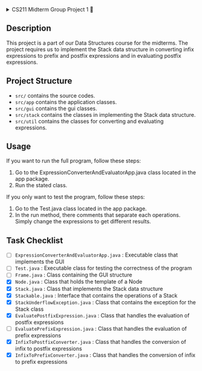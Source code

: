 <details>
  <summary> CS211 Midterm Group Project 1 📘 </summary>
  | Author: Leonhard Leung <br>
  | Course: CS211 <br>
  | Class Code: 9342
</details>

## Description
This project is a part of our Data Structures course for the midterms. The project requires us to implement the Stack data structure in converting infix expressions to prefix and postfix expressions and in evaluating postfix expressions.

## Project Structure
- `src/` contains the source codes.
- `src/app` contains the application classes.
- `src/gui` contains the gui classes.
- `src/stack` contains the classes in implementing the Stack data structure.
- `src/util` contains the classes for converting and evaluating expressions.

## Usage
If you want to run the full program, follow these steps:
1. Go to the ExpressionConverterAndEvaluatorApp.java class located in the app package.
2. Run the stated class.

If you only want to test the program, follow these steps:
1. Go to the Test.java class located in the app package.
2. In the run method, there comments that separate each operations. Simply change the expressions to get different results.

## Task Checklist
- [ ] `ExpressionConverterAndEvaluatorApp.java` : Executable class that implements the GUI
- [ ] `Test.java` : Executable class for testing the correctness of the program
- [ ] `Frame.java` : Class containing the GUI structure
- [x] `Node.java` : Class that holds the template of a Node
- [x] `Stack.java` : Class that implements the Stack data structure
- [x] `Stackable.java` : Interface that contains the operations of a Stack
- [x] `StackUnderflowException.java` : Class that contains the exception for the Stack class
- [x] `EvaluatePostfixExpression.java` : Class that handles the evaluation of postfix expressions
- [ ] `EvaluatePrefixExpression.java` : Class that handles the evaluation of prefix expressions
- [x] `InfixToPostfixConverter.java` : Class that handles the conversion of infix to postfix expressions
- [x] `InfixToPrefixConverter.java` : Class that handles the conversion of infix to prefix expressions

